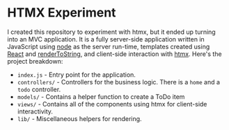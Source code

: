# HTMX Experiment

I created this repository to experiment with htmx, but it ended up turning into an MVC application. It is a fully server-side application written in JavaScript using [node](https://nodejs.org/en) as the server run-time, templates created using [React](https://react.dev/) and [renderToString](https://react.dev/reference/react-dom/server/renderToString), and client-side interaction with [htmx](https://htmx.org/). Here's the project breakdown:

- `index.js` - Entry point for the application.
- `controllers/` - Controllers for the business logic. There is a `home` and a `todo` controller.
- `models/` - Contains a helper function to create a ToDo item
- `views/` - Contains all of the components using htmx for client-side interactivity.
- `lib/` - Miscellaneous helpers for rendering.
